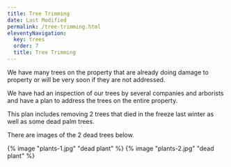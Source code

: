 ```yaml
---
title: Tree Trimming
date: Last Modified
permalink: /tree-trimming.html
eleventyNavigation:
  key: trees
  order: 7
  title: Tree Trimming
---
```


We have many trees on the property that are already doing damage to property or will be very soon if they are not addressed.

We have had an inspection of our trees by several companies and arborists and have a plan to address the trees on the entire property.

This plan includes removing 2 trees that died in the freeze last winter as well as some dead palm trees.

There are images of the 2 dead trees below.

{% image "plants-1.jpg" "dead plant" %}
{% image "plants-2.jpg" "dead plant" %}
